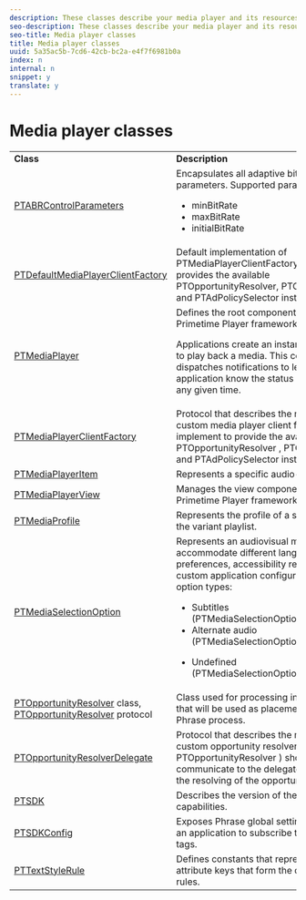 ```yaml
---
description: These classes describe your media player and its resources.
seo-description: These classes describe your media player and its resources.
seo-title: Media player classes
title: Media player classes
uuid: 5a35ac5b-7cd6-42cb-bc2a-e4f7f6981b0a
index: n
internal: n
snippet: y
translate: y
---
```


# Media player classes


<table frame="all" colsep="1" rowsep="1" id="table_bm2_wl2_2m"> 
 <tbody> 
  <tr rowsep="1"> 
   <td colname="1"><b>Class</b> </td> 
   <td colname="2"><b>Description</b> </td> 
  </tr> 
  <tr rowsep="1"> 
   <td colname="1"><span class="codeph"><a href="http://help.adobe.com/en_US/primetime/api/psdk/appledoc/Classes/PTABRControlParameters.html" format="html" scope="external">PTABRControlParameters</a></span> </td> 
   <td colname="2">Encapsulates all adaptive bit-rate control parameters. Supported parameters are: 
    <ul id="ul_pnh_hm2_2m"> 
     <li id="li_46572FE1EB514AFF8C9F731E44DAF30B"><span class="codeph">minBitRate</span> </li> 
     <li id="li_A10C75C9A5234241A5B84A4139F4D143"><span class="codeph">maxBitRate</span> </li> 
     <li id="li_4E77E367A2E848D2B3E1A9C52209A7B2"><span class="codeph">initialBitRate</span> </li> 
    </ul> </td> 
  </tr> 
  <tr rowsep="1"> 
   <td colname="1"><span class="codeph"><a href="http://help.adobe.com/en_US/primetime/api/psdk/appledoc/Classes/PTDefaultMediaPlayerClientFactory.html" format="html" scope="external">PTDefaultMediaPlayerClientFactory</a></span> </td> 
   <td colname="2"> Default implementation of <span class="codeph">PTMediaPlayerClientFactory</span> in the 
    <ph conkeyref="phrases/primetime-sdk-name">
     Phrase
    </ph>. It provides the available <span class="codeph">PTOpportunityResolver</span>, <span class="codeph">PTContentResolver</span>, and <span class="codeph">PTAdPolicySelector</span> instances. </td> 
  </tr> 
  <tr rowsep="1"> 
   <td colname="1"><span class="codeph"><a href="http://help.adobe.com/en_US/primetime/api/psdk/appledoc/Classes/PTMediaPlayer.html" format="html" scope="external">PTMediaPlayer</a></span> </td> 
   <td colname="2">Defines the root component for the Primetime Player framework. <p>Applications create an instance of this class to play back a media. This component dispatches notifications to let your application know the status of the player at any given time.</p> </td> 
  </tr> 
  <tr rowsep="1"> 
   <td colname="1"><span class="codeph"><a href="http://help.adobe.com/en_US/primetime/api/psdk/appledoc/Protocols/PTMediaPlayerClientFactory.html" format="html" scope="external">PTMediaPlayerClientFactory</a></span> </td> 
   <td colname="2"> Protocol that describes the methods that a custom media player client factory should implement to provide the available <span class="codeph">PTOpportunityResolver</span> , <span class="codeph">PTContentResolver</span> and <span class="codeph">PTAdPolicySelector</span> instances. </td> 
  </tr> 
  <tr rowsep="1"> 
   <td colname="1"><span class="codeph"><a href="http://help.adobe.com/en_US/primetime/api/psdk/appledoc/Classes/PTMediaPlayerItem.html" format="html" scope="external">PTMediaPlayerItem</a></span> </td> 
   <td colname="2">Represents a specific audio-video media.</td> 
  </tr> 
  <tr rowsep="1"> 
   <td colname="1"><span class="codeph"><a href="http://help.adobe.com/en_US/primetime/api/psdk/appledoc/Classes/PTMediaPlayerView.html" format="html" scope="external">PTMediaPlayerView</a></span> </td> 
   <td colname="2">Manages the view component of the Primetime Player framework.</td> 
  </tr> 
  <tr rowsep="1"> 
   <td colname="1"><span class="codeph"><a href="http://help.adobe.com/en_US/primetime/api/psdk/appledoc/Classes/PTMediaProfile.html" format="html" scope="external">PTMediaProfile</a></span> </td> 
   <td colname="2">Represents the profile of a single stream in the variant playlist.</td> 
  </tr> 
  <tr rowsep="1"> 
   <td colname="1"><span class="codeph"><a href="http://help.adobe.com/en_US/primetime/api/psdk/appledoc/Classes/PTMediaSelectionOption.html" format="html" scope="external">PTMediaSelectionOption</a></span> </td> 
   <td colname="2">Represents an audiovisual media resource to accommodate different language preferences, accessibility requirements, or custom application configurations. Valid option types: 
    <ul id="ul_p2q_gn2_2m"> 
     <li id="li_46BE5AE49732481FB6D336FFF896E5AD">Subtitles (<span class="codeph">PTMediaSelectionOptionTypeSubtitle</span>) </li> 
     <li id="li_6CEADCA12D4A48B7AE4A539985F32119">Alternate audio (<span class="codeph">PTMediaSelectionOptionTypeAudio</span>) </li> 
     <li id="li_248D3D997F8A4B6E9B48869F84060D1F"> <p>Undefined (<span class="codeph">PTMediaSelectionOptionTypeUndefined</span>) </p> </li> 
    </ul> </td> 
  </tr> 
  <tr rowsep="1"> 
   <td colname="1"><span class="codeph"><a href="http://help.adobe.com/en_US/primetime/api/psdk/appledoc/Classes/PTOpportunityResolver.html" format="html" scope="external">PTOpportunityResolver</a> </span> class, <span class="codeph"><a href="http://help.adobe.com/en_US/primetime/api/psdk/appledoc/Protocols/PTOpportunityResolver.html" format="html" scope="external">PTOpportunityResolver</a> protocol</span> </td> 
   <td colname="2">Class used for processing in-manifest cues that will be used as placements for the 
    <ph conref="phrase_library_ios.xml#c_psdk_phrase-library/auditude-name-long">
     Phrase
    </ph> process. </td> 
  </tr> 
  <tr rowsep="1"> 
   <td colname="1"><span class="codeph"><a href="http://help.adobe.com/en_US/primetime/api/psdk/appledoc/Protocols/PTOpportunityResolverDelegate.html" format="html" scope="external">PTOpportunityResolverDelegate</a></span> </td> 
   <td colname="2"> Protocol that describes the methods that the custom opportunity resolver ( <span class="codeph">PTOpportunityResolver</span> ) should use to communicate to the delegate the status of the resolving of the opportunity. </td> 
  </tr> 
  <tr rowsep="1"> 
   <td colname="1"><span class="codeph"><a href="http://help.adobe.com/en_US/primetime/api/psdk/appledoc/Classes/PTSDK.html" format="html" scope="external">PTSDK</a></span> </td> 
   <td colname="2">Describes the version of the 
    <ph conkeyref="phrases/primetime-sdk-name">
     Phrase
    </ph> and its capabilities. </td> 
  </tr> 
  <tr rowsep="1"> 
   <td colname="1"><span class="codeph"><a href="http://help.adobe.com/en_US/primetime/api/psdk/appledoc/Classes/PTSDKConfig.html" format="html" scope="external">PTSDKConfig</a></span> </td> 
   <td colname="2">Exposes 
    <ph conkeyref="phrases/primetime-sdk-name">
     Phrase
    </ph> global settings and allows an application to subscribe to custom HLS tags. </td> 
  </tr> 
  <tr rowsep="1"> 
   <td colname="1"><span class="codeph"><a href="http://help.adobe.com/en_US/primetime/api/psdk/appledoc/Classes/PTTextStyleRule.html" format="html" scope="external">PTTextStyleRule</a></span> </td> 
   <td colname="2">Defines constants that represent text style attribute keys that form the dictionary of rules.</td> 
  </tr> 
 </tbody> 
</table>

